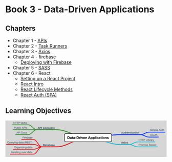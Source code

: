 # Book 3 - Data-Driven Applications

## Chapters
* Chapter 1 - [APIs](https://github.com/nss-nightclass-projects/Night-Class-Resources/blob/master/book-3-data-driven-applications/chapters/APIs.md)
* Chapter 2 - [Task Runners](./chapters/task-runners.md)
* Chapter 3 - [Axios](https://github.com/nss-nightclass-projects/Night-Class-Resources/blob/master/book-3-data-driven-applications/chapters/webpack%2Bimages%2Baxios.md)
* Chapter 4 - firebase
    * [Deploying with Firebase](https://github.com/nss-nightclass-projects/Night-Class-Resources/blob/master/book-3-data-driven-applications/chapters/firebase-deploy.md)
* Chapter 5 - [SASS](https://github.com/nss-nightclass-projects/Night-Class-Resources/blob/master/book-3-data-driven-applications/chapters/sass.md)
* Chapter 6 - React
    * [Setting up a React Project](https://github.com/nss-nightclass-projects/Night-Class-Resources/blob/master/book-3-data-driven-applications/chapters/react-setup.md)
    * [React Intro](./chapters/react-intro.md)
    * [React Lifecycle Methods](./chapters/react-lifecycle-methods.md)
    * [React Auth (SPA)](./chapters/react-auth-spa.md)

## Learning Objectives
![data-driven-apps](./images/data_driven_applications.png)
